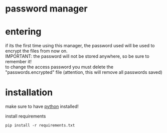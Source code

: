 # password manager


# entering
if its the first time using this manager, the password used will be used to encrypt the files from now on. \
IMPORTANT: the password will not be stored anywhere, so be sure to remember it! \
 to change the access password you must delete the "passwords.encrypted" file (attention, this will remove all passwords saved)

# installation
make sure to have [python](https://www.python.org/downloads/) installed!

install requirements
```console
pip install -r requirements.txt
```